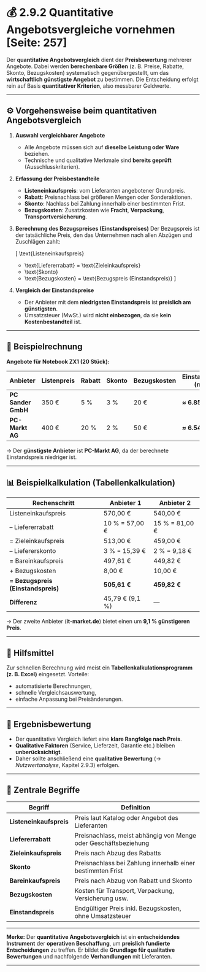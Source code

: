# 💰 2.9.2 Quantitative Angebotsvergleiche vornehmen [Seite: 257]

Der **quantitative Angebotsvergleich** dient der **Preisbewertung** mehrerer Angebote. Dabei werden **berechenbare Größen** (z. B. Preise, Rabatte, Skonto, Bezugskosten) systematisch gegenübergestellt, um das **wirtschaftlich günstigste Angebot** zu bestimmen.
Die Entscheidung erfolgt rein auf Basis **quantitativer Kriterien**, also messbarer Geldwerte.

---

## ⚙️ Vorgehensweise beim quantitativen Angebotsvergleich

1. **Auswahl vergleichbarer Angebote**

   * Alle Angebote müssen sich auf **dieselbe Leistung oder Ware** beziehen.
   * Technische und qualitative Merkmale sind **bereits geprüft** (Ausschlusskriterien).

2. **Erfassung der Preisbestandteile**

   * **Listeneinkaufspreis**: vom Lieferanten angebotener Grundpreis.
   * **Rabatt**: Preisnachlass bei größeren Mengen oder Sonderaktionen.
   * **Skonto**: Nachlass bei Zahlung innerhalb einer bestimmten Frist.
   * **Bezugskosten**: Zusatzkosten wie **Fracht**, **Verpackung**, **Transportversicherung**.

3. **Berechnung des Bezugspreises (Einstandspreises)**
   Der Bezugspreis ist der tatsächliche Preis, den das Unternehmen nach allen Abzügen und Zuschlägen zahlt:

   [
   \text{Listeneinkaufspreis}

   * \text{Liefererrabatt}
     = \text{Zieleinkaufspreis}
   * \text{Skonto}

   - \text{Bezugskosten}
     = \text{Bezugspreis (Einstandspreis)}
     ]

4. **Vergleich der Einstandspreise**

   * Der Anbieter mit dem **niedrigsten Einstandspreis** ist **preislich am günstigsten**.
   * Umsatzsteuer (MwSt.) wird **nicht einbezogen**, da sie **kein Kostenbestandteil** ist.

---

## 🧮 Beispielrechnung

**Angebote für Notebook ZX1 (20 Stück):**

| Anbieter           | Listenpreis | Rabatt | Skonto | Bezugskosten | Einstandspreis (netto) |
| ------------------ | ----------- | ------ | ------ | ------------ | ---------------------- |
| **PC Sander GmbH** | 350 €       | 5 %    | 3 %    | 20 €         | **≈ 6.859 €**          |
| **PC-Markt AG**    | 400 €       | 20 %   | 2 %    | 50 €         | **≈ 6.548 €**          |

→ Der **günstigste Anbieter** ist **PC-Markt AG**, da der berechnete Einstandspreis niedriger ist.

---

## 📊 Beispielkalkulation (Tabellenkalkulation)

| Rechenschritt                      | Anbieter 1      | Anbieter 2     |
| ---------------------------------- | --------------- | -------------- |
| Listeneinkaufspreis                | 570,00 €        | 540,00 €       |
| – Liefererrabatt                   | 10 % = 57,00 €  | 15 % = 81,00 € |
| = Zieleinkaufspreis                | 513,00 €        | 459,00 €       |
| – Liefererskonto                   | 3 % = 15,39 €   | 2 % = 9,18 €   |
| = Bareinkaufspreis                 | 497,61 €        | 449,82 €       |
| + Bezugskosten                     | 8,00 €          | 10,00 €        |
| **= Bezugspreis (Einstandspreis)** | **505,61 €**    | **459,82 €**   |
| **Differenz**                      | 45,79 € (9,1 %) | —              |

→ Der zweite Anbieter (**it-market.de**) bietet einen um **9,1 % günstigeren Preis**.

---

## 🧰 Hilfsmittel

Zur schnellen Berechnung wird meist ein **Tabellenkalkulationsprogramm (z. B. Excel)** eingesetzt.
Vorteile:

* automatisierte Berechnungen,
* schnelle Vergleichsauswertung,
* einfache Anpassung bei Preisänderungen.

---

## 🏁 Ergebnisbewertung

* Der quantitative Vergleich liefert eine **klare Rangfolge nach Preis**.
* **Qualitative Faktoren** (Service, Lieferzeit, Garantie etc.) bleiben **unberücksichtigt**.
* Daher sollte anschließend eine **qualitative Bewertung** (→ *Nutzwertanalyse*, Kapitel 2.9.3) erfolgen.

---

## 📘 Zentrale Begriffe

| Begriff                 | Definition                                                      |
| ----------------------- | --------------------------------------------------------------- |
| **Listeneinkaufspreis** | Preis laut Katalog oder Angebot des Lieferanten                 |
| **Liefererrabatt**      | Preisnachlass, meist abhängig von Menge oder Geschäftsbeziehung |
| **Zieleinkaufspreis**   | Preis nach Abzug des Rabatts                                    |
| **Skonto**              | Preisnachlass bei Zahlung innerhalb einer bestimmten Frist      |
| **Bareinkaufspreis**    | Preis nach Abzug von Rabatt und Skonto                          |
| **Bezugskosten**        | Kosten für Transport, Verpackung, Versicherung usw.             |
| **Einstandspreis**      | Endgültiger Preis inkl. Bezugskosten, ohne Umsatzsteuer         |

---

**Merke:**
Der **quantitative Angebotsvergleich** ist ein **entscheidendes Instrument** der **operativen Beschaffung**, um **preislich fundierte Entscheidungen** zu treffen. Er bildet die **Grundlage für qualitative Bewertungen** und nachfolgende **Verhandlungen** mit Lieferanten.


---
